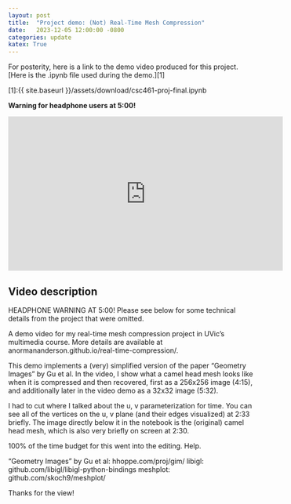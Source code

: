 ```yaml
---                                                                             
layout: post                                                                    
title:  "Project demo: (Not) Real-Time Mesh Compression"
date:   2023-12-05 12:00:00 -0800                                               
categories: update                                                              
katex: True
---                                                                             
```


For posterity, here is a link to the demo video produced for this project. [Here is the .ipynb file used during the demo.][1]

[1]:{{ site.baseurl }}/assets/download/csc461-proj-final.ipynb

**Warning for headphone users at 5:00!**

<iframe width="560" height="315" src="https://www.youtube.com/embed/8Caw7d_83wE?si=_WxGjFqsqAi7RrTD" title="YouTube video player" frameborder="0" allow="accelerometer; autoplay; clipboard-write; encrypted-media; gyroscope; picture-in-picture; web-share" allowfullscreen></iframe>

## Video description

HEADPHONE WARNING AT 5:00! Please see below for some technical details from the project that were omitted.

A demo video for my real-time mesh compression project in UVic’s multimedia course. More details are available at anormananderson.github.io/real-time-compression/.

This demo implements a (very) simplified version of the paper “Geometry Images” by Gu et al. In the video, I show what a camel head mesh looks like when it is compressed and then recovered, first as a 256x256 image (4:15), and additionally later in the video demo as a 32x32 image (5:32).

I had to cut where I talked about the u, v parameterization for time. You can see all of the vertices on the u, v plane (and their edges visualized) at 2:33 briefly. The image directly below it in the notebook is the (original) camel head mesh, which is also very briefly on screen at 2:30.

100% of the time budget for this went into the editing. Help.

“Geometry Images” by Gu et al: hhoppe.com/proj/gim/ libigl: github.com/libigl/libigl-python-bindings meshplot: github.com/skoch9/meshplot/

Thanks for the view!

